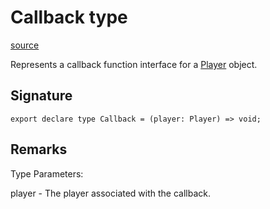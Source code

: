# Callback type

[source](https://developers.meta.com/horizon-worlds/reference/2.0.0/ui_callback)

Represents a callback function interface for a [Player](/horizon-worlds/reference/2.0.0/core_player) object.

## Signature

```
export declare type Callback = (player: Player) => void;
```

## Remarks

Type Parameters:

  

player - The player associated with the callback.